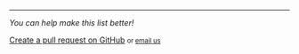 ---

*You can help make this list better!*

[Create a pull request on GitHub](https://github.com/lioumens/UW-SGSA-Website) <small>or [email us](mailto:sgsa@stat.wisc.edu)</small>

